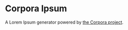 # Corpora Ipsum

A Lorem Ipsum generator powered by [the Corpora project](https://github.com/dariusk/corpora).